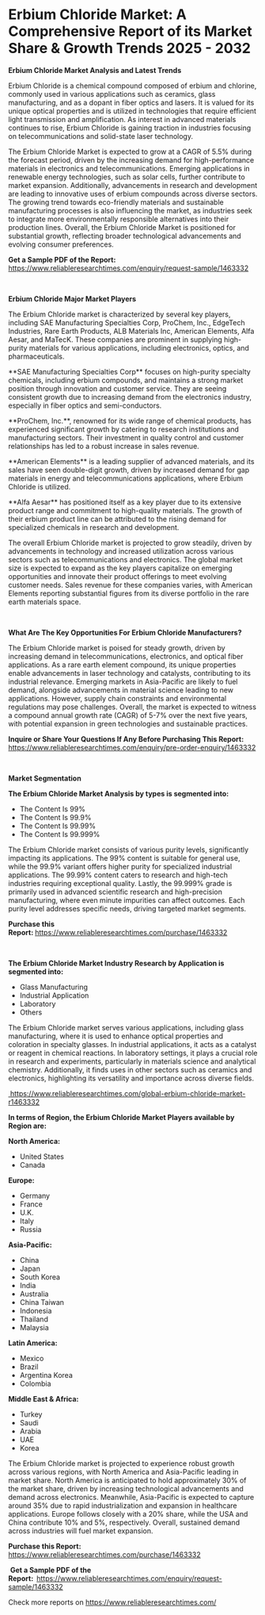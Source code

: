 <p><h1>Erbium Chloride Market: A Comprehensive Report of its Market Share & Growth Trends 2025 - 2032</h1></p><p><strong>Erbium Chloride Market Analysis and Latest Trends</strong></p>
<p><p>Erbium Chloride is a chemical compound composed of erbium and chlorine, commonly used in various applications such as ceramics, glass manufacturing, and as a dopant in fiber optics and lasers. It is valued for its unique optical properties and is utilized in technologies that require efficient light transmission and amplification. As interest in advanced materials continues to rise, Erbium Chloride is gaining traction in industries focusing on telecommunications and solid-state laser technology.</p><p>The Erbium Chloride Market is expected to grow at a CAGR of 5.5% during the forecast period, driven by the increasing demand for high-performance materials in electronics and telecommunications. Emerging applications in renewable energy technologies, such as solar cells, further contribute to market expansion. Additionally, advancements in research and development are leading to innovative uses of erbium compounds across diverse sectors. The growing trend towards eco-friendly materials and sustainable manufacturing processes is also influencing the market, as industries seek to integrate more environmentally responsible alternatives into their production lines. Overall, the Erbium Chloride Market is positioned for substantial growth, reflecting broader technological advancements and evolving consumer preferences.</p></p>
<p><strong>Get a Sample PDF of the Report:&nbsp;</strong> <a href="https://www.reliableresearchtimes.com/enquiry/request-sample/1463332?utm_campaign=3565&utm_medium=2&utm_source=Github&utm_content=ia&utm_term=01042025&utm_id=erbium-chloride">https://www.reliableresearchtimes.com/enquiry/request-sample/1463332</a></p>
<p>&nbsp;</p>
<p><strong>Erbium Chloride Major Market Players</strong></p>
<p><p>The Erbium Chloride market is characterized by several key players, including SAE Manufacturing Specialties Corp, ProChem, Inc., EdgeTech Industries, Rare Earth Products, ALB Materials Inc, American Elements, Alfa Aesar, and MaTecK. These companies are prominent in supplying high-purity materials for various applications, including electronics, optics, and pharmaceuticals.</p><p>**SAE Manufacturing Specialties Corp** focuses on high-purity specialty chemicals, including erbium compounds, and maintains a strong market position through innovation and customer service. They are seeing consistent growth due to increasing demand from the electronics industry, especially in fiber optics and semi-conductors.</p><p>**ProChem, Inc.**, renowned for its wide range of chemical products, has experienced significant growth by catering to research institutions and manufacturing sectors. Their investment in quality control and customer relationships has led to a robust increase in sales revenue.</p><p>**American Elements** is a leading supplier of advanced materials, and its sales have seen double-digit growth, driven by increased demand for gap materials in energy and telecommunications applications, where Erbium Chloride is utilized.</p><p>**Alfa Aesar** has positioned itself as a key player due to its extensive product range and commitment to high-quality materials. The growth of their erbium product line can be attributed to the rising demand for specialized chemicals in research and development.</p><p>The overall Erbium Chloride market is projected to grow steadily, driven by advancements in technology and increased utilization across various sectors such as telecommunications and electronics. The global market size is expected to expand as the key players capitalize on emerging opportunities and innovate their product offerings to meet evolving customer needs. Sales revenue for these companies varies, with American Elements reporting substantial figures from its diverse portfolio in the rare earth materials space.</p></p>
<p>&nbsp;</p>
<p><strong>What Are The Key Opportunities For Erbium Chloride Manufacturers?</strong></p>
<p><p>The Erbium Chloride market is poised for steady growth, driven by increasing demand in telecommunications, electronics, and optical fiber applications. As a rare earth element compound, its unique properties enable advancements in laser technology and catalysts, contributing to its industrial relevance. Emerging markets in Asia-Pacific are likely to fuel demand, alongside advancements in material science leading to new applications. However, supply chain constraints and environmental regulations may pose challenges. Overall, the market is expected to witness a compound annual growth rate (CAGR) of 5-7% over the next five years, with potential expansion in green technologies and sustainable practices.</p></p>
<p><strong>Inquire or Share Your Questions If Any Before Purchasing This Report:</strong> <a href="https://www.reliableresearchtimes.com/enquiry/pre-order-enquiry/1463332?utm_campaign=3565&utm_medium=2&utm_source=Github&utm_content=ia&utm_term=01042025&utm_id=erbium-chloride">https://www.reliableresearchtimes.com/enquiry/pre-order-enquiry/1463332</a></p>
<p>&nbsp;</p>
<p><strong>Market Segmentation</strong></p>
<p><strong>The Erbium Chloride Market Analysis by types is segmented into:</strong></p>
<p><ul><li>The Content Is 99%</li><li>The Content Is 99.9%</li><li>The Content Is 99.99%</li><li>The Content Is 99.999%</li></ul></p>
<p><p>The Erbium Chloride market consists of various purity levels, significantly impacting its applications. The 99% content is suitable for general use, while the 99.9% variant offers higher purity for specialized industrial applications. The 99.99% content caters to research and high-tech industries requiring exceptional quality. Lastly, the 99.999% grade is primarily used in advanced scientific research and high-precision manufacturing, where even minute impurities can affect outcomes. Each purity level addresses specific needs, driving targeted market segments.</p></p>
<p><strong>Purchase this Report:&nbsp;</strong><a href="https://www.reliableresearchtimes.com/purchase/1463332?utm_campaign=3565&utm_medium=2&utm_source=Github&utm_content=ia&utm_term=01042025&utm_id=erbium-chloride">https://www.reliableresearchtimes.com/purchase/1463332</a></p>
<p>&nbsp;</p>
<p><strong>The Erbium Chloride Market Industry Research by Application is segmented into:</strong></p>
<p><ul><li>Glass Manufacturing</li><li>Industrial Application</li><li>Laboratory</li><li>Others</li></ul></p>
<p><p>The Erbium Chloride market serves various applications, including glass manufacturing, where it is used to enhance optical properties and coloration in specialty glasses. In industrial applications, it acts as a catalyst or reagent in chemical reactions. In laboratory settings, it plays a crucial role in research and experiments, particularly in materials science and analytical chemistry. Additionally, it finds uses in other sectors such as ceramics and electronics, highlighting its versatility and importance across diverse fields.</p></p>
<p><a href="https://www.reliableresearchtimes.com/global-erbium-chloride-market-r1463332?utm_campaign=3565&utm_medium=2&utm_source=Github&utm_content=ia&utm_term=01042025&utm_id=erbium-chloride">&nbsp;https://www.reliableresearchtimes.com/global-erbium-chloride-market-r1463332</a></p>
<p><strong>In terms of Region, the Erbium Chloride Market Players available by Region are:</strong></p>
<p>
    <p> <strong> North America: </strong>
        <ul>
            <li>United States</li>
            <li>Canada</li>
        </ul>
        </p> 
    <p> <strong> Europe: </strong>
        <ul>
            <li>Germany</li>
            <li>France</li>
            <li>U.K.</li>
            <li>Italy</li>
            <li>Russia</li>
        </ul>
        </p> 
    <p> <strong> Asia-Pacific: </strong>
        <ul>
            <li>China</li>
            <li>Japan</li>
            <li>South Korea</li>
            <li>India</li>
            <li>Australia</li>
            <li>China Taiwan</li>
            <li>Indonesia</li>
            <li>Thailand</li>
            <li>Malaysia</li>
        </ul>
        </p> 
    <p> <strong> Latin America: </strong>
        <ul>
            <li>Mexico</li>
            <li>Brazil</li>
            <li>Argentina Korea</li>
            <li>Colombia</li>
        </ul>
        </p> 
    <p> <strong> Middle East & Africa: </strong>
        <ul>
            <li>Turkey</li>
            <li>Saudi</li>
            <li>Arabia</li>
            <li>UAE</li>
            <li>Korea</li>
        </ul>
    </p>
    </p>
<p><p>The Erbium Chloride market is projected to experience robust growth across various regions, with North America and Asia-Pacific leading in market share. North America is anticipated to hold approximately 30% of the market share, driven by increasing technological advancements and demand across electronics. Meanwhile, Asia-Pacific is expected to capture around 35% due to rapid industrialization and expansion in healthcare applications. Europe follows closely with a 20% share, while the USA and China contribute 10% and 5%, respectively. Overall, sustained demand across industries will fuel market expansion.</p></p>
<p><strong>Purchase this Report: </strong><a href="https://www.reliableresearchtimes.com/purchase/1463332?utm_campaign=3565&utm_medium=2&utm_source=Github&utm_content=ia&utm_term=01042025&utm_id=erbium-chloride">https://www.reliableresearchtimes.com/purchase/1463332</a></p>
<p>&nbsp;<strong>Get a Sample PDF of the Report:&nbsp;&nbsp;</strong><a href="https://www.reliableresearchtimes.com/enquiry/request-sample/1463332?utm_campaign=3565&utm_medium=2&utm_source=Github&utm_content=ia&utm_term=01042025&utm_id=erbium-chloride">https://www.reliableresearchtimes.com/enquiry/request-sample/1463332</a></p>
<p><strong></strong></p>
<p>Check more reports on <a href="https://www.reliableresearchtimes.com/?utm_campaign=3565&utm_medium=2&utm_source=Github&utm_content=ia&utm_term=01042025&utm_id=erbium-chloride">https://www.reliableresearchtimes.com/</a></p>